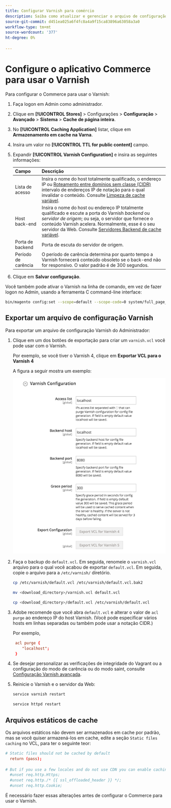 ```yaml
---
title: Configurar Varnish para comércio
description: Saiba como atualizar e gerenciar o arquivo de configuração Varnish para o aplicativo Commerce.
source-git-commit: d451ea025a6f4fc8a4a9f15ca83896a63058a3a0
workflow-type: tm+mt
source-wordcount: '377'
ht-degree: 0%

---
```



# Configure o aplicativo Commerce para usar o Varnish

Para configurar o Commerce para usar o Varnish:

1. Faça logon em Admin como administrador.
1. Clique em **[!UICONTROL Stores]** > Configurações > **Configuração** > **Avançado** > **Sistema** > **Cache de página inteira**.
1. No **[!UICONTROL Caching Application]** listar, clique em **Armazenamento em cache na Varna**.
1. Insira um valor no **[!UICONTROL TTL for public content]** campo.
1. Expandir **[!UICONTROL Varnish Configuration]** e insira as seguintes informações:

   | Campo | Descrição |
   | ----- | ----------- |
   | Lista de acesso | Insira o nome do host totalmente qualificado, o endereço IP ou [Roteamento entre domínios sem classe (CIDR)](https://www.digitalocean.com/community/tutorials/understanding-ip-addresses-subnets-and-cidr-notation-for-networking) intervalo de endereços IP de notação para o qual invalidar o conteúdo. Consulte [Limpeza de cache variável](https://varnish-cache.org/docs/3.0/tutorial/purging.html). |
   | Host back-end | Insira o nome do host ou endereço IP totalmente qualificado e escute a porta do Varnish _backend_ ou _servidor de origem_; ou seja, o servidor que fornece o conteúdo Varnish acelera. Normalmente, esse é o seu servidor da Web. Consulte [Servidores Backend de cache variável](https://www.varnish-cache.org/docs/trunk/users-guide/vcl-backends.html). |
   | Porta de backend | Porta de escuta do servidor de origem. |
   | Período de carência | O período de carência determina por quanto tempo a Varnish fornecerá conteúdo obsoleto se o back-end não for responsivo. O valor padrão é de 300 segundos. |

1. Clique em **Salvar configuração**.

Você também pode ativar o Varnish na linha de comando, em vez de fazer logon no Admin, usando a ferramenta C command-line interface:

```bash
bin/magento config:set --scope=default --scope-code=0 system/full_page_cache/caching_application 2
```

## Exportar um arquivo de configuração Varnish

Para exportar um arquivo de configuração Varnish do Administrador:

1. Clique em um dos botões de exportação para criar um `varnish.vcl` você pode usar com o Varnish.

   Por exemplo, se você tiver o Varnish 4, clique em **Exportar VCL para o Varnish 4**

   A figura a seguir mostra um exemplo:

   ![Configure o Commerce para usar o Varnish no Admin](../../assets/configuration/varnish-admin-22.png)

1. Faça o backup do `default.vcl`. Em seguida, renomeie o `varnish.vcl` arquivo para o qual você acabou de exportar `default.vcl`. Em seguida, copie o arquivo para a `/etc/varnish/` diretório.

   ```bash
   cp /etc/varnish/default.vcl /etc/varnish/default.vcl.bak2
   ```

   ```bash
   mv <download_directory>/varnish.vcl default.vcl
   ```

   ```bash
   cp <download_directory>/default.vcl /etc/varnish/default.vcl
   ```

1. Adobe recomende que você abra `default.vcl` e alterar o valor de `acl purge` ao endereço IP do host Varnish. (Você pode especificar vários hosts em linhas separadas ou também pode usar a notação CIDR.)

   Por exemplo,

   ```conf
    acl purge {
       "localhost";
    }
   ```

1. Se desejar personalizar as verificações de integridade do Vagrant ou a configuração do modo de carência ou do modo saint, consulte [Configuração Varnish avançada](config-varnish-advanced.md).

1. Reinicie o Varnish e o servidor da Web:

   ```bash
   service varnish restart
   ```

   ```bash
   service httpd restart
   ```

## Arquivos estáticos de cache

Os arquivos estáticos não devem ser armazenados em cache por padrão, mas se você quiser armazená-los em cache, edite a seção `Static files caching` no VCL, para ter o seguinte teor:

```conf
# Static files should not be cached by default
  return (pass);

# But if you use a few locales and do not use CDN you can enable caching static files by commenting previous line (#return (pass);) and uncommenting next 3 lines
  #unset req.http.Https;
  #unset req.http./* {{ ssl_offloaded_header }} */;
  #unset req.http.Cookie;
```

É necessário fazer essas alterações antes de configurar o Commerce para usar o Varnish.
